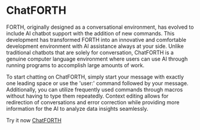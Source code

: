 # ChatFORTH
FORTH, originally designed as a conversational environment, has evolved to include AI chatbot support with the addition of new commands. This development has transformed FORTH into an innovative and comfortable development environment with AI assistance always at your side. Unlike traditional chatbots that are solely for conversation, ChatFORTH is a genuine computer language environment where users can use AI through running programs to accomplish large amounts of work.

To start chatting on ChatFORTH, simply start your message with exactly one leading space or use the 'user:' command followed by your message. Additionally, you can utilize frequently used commands through macros without having to type them repeatedly. Context editing allows for redirection of conversations and error correction while providing more information for the AI to analyze data insights seamlessly.

Try it now [ChatFORTH](https://chatforth-1-j0711928.deta.app/ChatFORTH/ChatFORTH.html)



